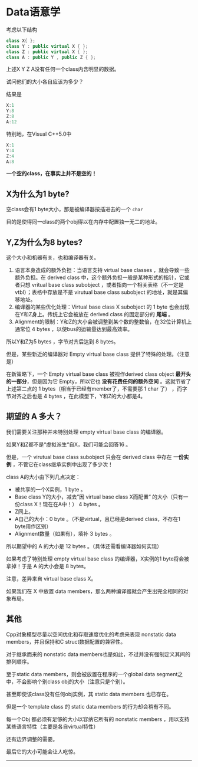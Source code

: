 # Data语意学

考虑以下结构

```cpp
class X{ };
class Y : public virtual X { };
class Z : public virtual X { };
class A : public Y , public Z { };
```

上述X Y Z A没有任何一个class内含明显的数据。

试问他们的大小各自应该为多少？

结果是

```cpp
X:1
Y:8
Z:8
A:12
```

特别地，在Visual C++5.0中

```cpp
X:1
Y:4
Z:4
A:8
```

**一个空的class，在事实上并不是空的！**

## X为什么为1 byte?

空class会有1 byte大小，那是被编译器按插进去的一个 <code>char</code>

目的是使得同一class的两个obj得以在内存中配置独一无二的地址。

## Y,Z为什么为8 bytes?

这个大小和机器有关，也和编译器有关。

1. 语言本身造成的额外负担：当语言支持 virtual base classes ，就会导致一些额外负担。在 derived class 中，这个额外负担一般是某种形式的指针，它或者只想 vritual base class subobject ，或者指向一个相关表格（不一定是vtbl）；表格中存放是不是 virutual base class subobject 的地址，就是其偏移地址。
2. 编译器的某些优化处理：Virtual base class X subobject 的 1 byte 也会出现在Y和Z身上。传统上它会被放在 derived class 的固定部分的 **尾端** 。
3. Alignment的限制：Y和Z的大小会被调整到某个数的整数倍，在32位计算机上通常位 4 bytes ，以使bus的运输量达到最高效率。

所以Y和Z为5 bytes ，字节对齐后达到 8 bytes。

但是，某些新近的编译器对 Empty virtual base class 提供了特殊的处理。（注意是）

在新策略下，一个 Empty virtual base class 被视作derived class object **最开头的一部分**，但是因为它 Empty，所以它也 **没有花费任何的额外空间** 。这就节省了上述第二点的 1 bytes（相当于已经有member了，不需要那 1 char 了） ，而字节对齐之后也是 4 bytes ，在此模型下，Y和Z的大小都是4。

## 期望的 A 多大？

我们需要关注那种并未特别处理 empty virtual base class 的编译器。

如果Y和Z都不是“虚拟派生“自X，我们可能会回答16 。

但是，一个 virutual base class subobject 只会在 derived class 中存在 **一份实例** ，不管它在class继承实例中出现了多少次！

class A的大小由下列几点决定：

- 被共享的一个X实例，1 byte 。
- Base class Y的大小，减去”因 virtual base class X而配置“ 的大小（只有一份class X！现在在A中！） 4 bytes 。
- Z同上。
- A自己的大小：0 byte 。（不是virtual，且已经是derived class，不存在1 byte用作区别）
- Alignment数量（如果有），填补 3 bytes 。

所以期望中的 A 的大小是 12 bytes 。（具体还需看编译器如何实现）

如果考虑了特别处理 empty virtual base class 的编译器，X实例的1 byte将会被拿掉！于是 A 的大小会是 8 bytes。

注意，差异来自 virtual base class X。

如果我们在 X 中放置 data members，那么两种编译器就会产生出完全相同的对象布局。

## 其他

Cpp对象模型尽量以空间优化和存取速度优化的考虑来表现 nonstatic data members，并且保持和C struct数据配置的兼容性。

对于继承而来的 nonstatic data members也是如此，不过并没有强制定义其间的排列顺序。

至于static data members，则会被放置在程序的一个global data segment之中，不会影响个别class obj的大小（注意只是个别）。

甚至即使该class没有任何obj实例，其 static data members 也已存在。

但是一个 template class 的 static data members 的行为却会稍有不同。

每一个Obj 都必须有足够的大小以容纳它所有的 nonstatic members ，用以支持某些语言特性（主要是各自virtual特性）

还有边界调整的需要。

最后它的大小可能会让人吃惊。

---


